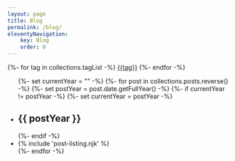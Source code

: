 ```yaml
---
layout: page
title: Blog
permalink: /blog/
eleventyNavigation:
    key: Blog
    order: 0
---
```



<div class="tags tags--buttons">
  {%- for tag in collections.tagList -%}
    <a href="/tags/{{tag}}">{{tag}}</a>
  {%- endfor -%}
</div>

<ul class="unstyled post-list">
{%- set currentYear = "" -%}
{%- for post in collections.posts.reverse() -%}
    {%- set postYear = post.date.getFullYear() -%}
    {%- if currentYear != postYear -%}
    {%- set currentYear = postYear -%}
    <li class="post-list__year"><h2>{{ postYear }}</h2></li>
    {%- endif -%}
   <li>{% include 'post-listing.njk' %}</li>
{%- endfor -%}
</ul>
<!-- 
<ul class="unstyled">
    {%- for post in collections.posts.reverse() -%}
    <li>{% include 'post-listing.njk' %}</li>
    {%- endfor -%}
</ul> -->
